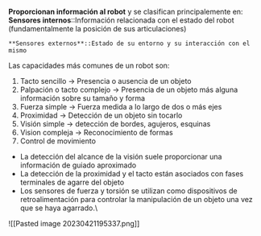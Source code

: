 **Proporcionan información al robot** y se clasifican principalemente en:
	**Sensores internos**::Información relacionada con el estado del robot (fundamentalmente la posición de sus articulaciones)
<!--SR:!2023-05-10,3,250-->
	**Sensores externos**::Estado de su entorno y su interacción con el mismo
<!--SR:!2023-05-10,3,250-->

Las capacidades más comunes de un robot son:
1. Tacto sencillo $\rightarrow$ Presencia o ausencia de un objeto
2. Palpación o tacto complejo $\rightarrow$ Presencia de un objeto más alguna información sobre su tamaño y forma
3. Fuerza simple $\rightarrow$ Fuerza medida a lo largo de dos o más ejes
4. Proximidad $\rightarrow$ Detección de un objeto sin tocarlo
5. Visión simple $\rightarrow$ detección de bordes, agujeros, esquinas
6. Vision compleja $\rightarrow$ Reconocimiento de formas
7. Control de movimiento

- La detección del alcance de la visión suele proporcionar una información de guiado aproximado
- La detección de la proximidad y el tacto están asociados con fases terminales de agarre del objeto
- Los sensores de fuerza y torsión se utilizan como dispositivos de retroalimentación para controlar la manipulación de un objeto una vez que se haya agarrado.\

![[Pasted image 20230421195337.png]]

